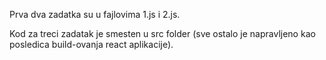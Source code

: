 Prva dva zadatka su u fajlovima 1.js i 2.js. 

Kod za treci zadatak je smesten u src folder (sve ostalo je napravljeno kao posledica build-ovanja react aplikacije).
